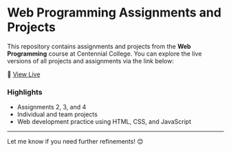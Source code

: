 # Web Programming Assignments and Projects

This repository contains assignments and projects from the **Web Programming** course at Centennial College. You can explore the live versions of all projects and assignments via the link below:

🔗 [View Live](http://studentweb.cencol.ca/jlee661/)

### Highlights
- Assignments 2, 3, and 4
- Individual and team projects
- Web development practice using HTML, CSS, and JavaScript

--- 

Let me know if you need further refinements! 😊
